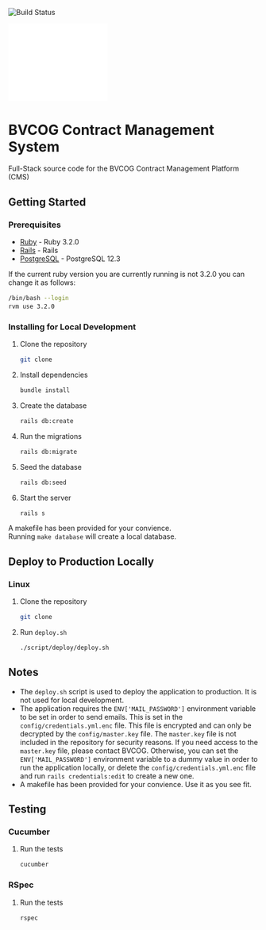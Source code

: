 <!-- Github Actions Build Status -->
![Build Status](https://github.com/BVCOG-Contract-Management/BVGOG-Contract-Manager/actions/workflows/ruby.yml/badge.svg)

<img src="./app/assets/images/bvcog-logo.png" alt="BVCOG Logo" width="200"/>

# BVCOG Contract Management System
Full-Stack source code for the BVCOG Contract Management Platform (CMS)

## Getting Started
### Prerequisites
* [Ruby](https://www.ruby-lang.org/en/downloads/) - Ruby 3.2.0
* [Rails](https://rubyonrails.org/) - Rails
* [PostgreSQL](https://www.postgresql.org/) - PostgreSQL 12.3

If the current ruby version you are currently running is not 3.2.0 you can change it as follows:
```bash
/bin/bash --login
rvm use 3.2.0
```

### Installing for Local Development
1. Clone the repository
	```bash
	git clone
	```

2. Install dependencies
	```bash
	bundle install
	```

3. Create the database
	```bash
	rails db:create
	```

4. Run the migrations
	```bash
	rails db:migrate
	```

5. Seed the database
	```bash
	rails db:seed
	```

6. Start the server
	```bash
	rails s
	```

A makefile has been provided for your convience.  
Running `make database` will create a local database.

## Deploy to Production Locally
### Linux
1. Clone the repository
	```bash
	git clone
	```

2. Run `deploy.sh`
	```bash
	./script/deploy/deploy.sh
	```

## Notes
* The `deploy.sh` script is used to deploy the application to production. It is not used for local development.
* The application requires the `ENV['MAIL_PASSWORD']` environment variable to be set in order to send emails. This is set in the `config/credentials.yml.enc` file. This file is encrypted and can only be decrypted by the `config/master.key` file. The `master.key` file is not included in the repository for security reasons. If you need access to the `master.key` file, please contact BVCOG. Otherwise, you can set the `ENV['MAIL_PASSWORD']` environment variable to a dummy value in order to run the application locally, or delete the `config/credentials.yml.enc` file and run `rails credentials:edit` to create a new one.
* A makefile has been provided for your convience. Use it as you see fit.

## Testing
### Cucumber
1. Run the tests
	```bash
	cucumber
	```

### RSpec
1. Run the tests
	```bash
	rspec
	```